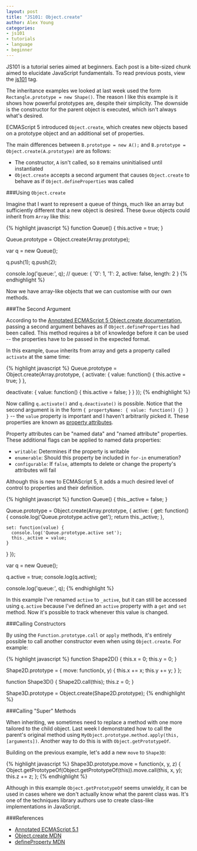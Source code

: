 ```yaml
---
layout: post
title: "JS101: Object.create"
author: Alex Young
categories: 
- js101
- tutorials
- language
- beginner
---
```


<div class="intro">
  JS101 is a tutorial series aimed at beginners.  Each post is a bite-sized chunk aimed to elucidate JavaScript fundamentals.  To read previous posts, view the <a href="/tags.html#js101">js101</a> tag.
</div>

The inheritance examples we looked at last week used the form `Rectangle.prototype = new Shape()`.  The reason I like this example is it shows how powerful prototypes are, despite their simplicity.  The downside is the constructor for the parent object is executed, which isn't always what's desired.

ECMAScript 5 introduced `Object.create`, which creates new objects based on a prototype object and an additional set of properties.

The main differences between `B.prototype = new A();` and `B.prototype = Object.create(A.prototype)` are as follows:

* The constructor, `A` isn't called, so `B` remains uninitialised until instantiated
* `Object.create` accepts a second argument that causes `Object.create` to behave as if `Object.defineProperties` was called

###Using `Object.create`

Imagine that I want to represent a queue of things, much like an array but sufficiently different that a new object is desired.  These `Queue` objects could inherit from `Array` like this:

{% highlight javascript %}
function Queue() {
  this.active = true;
}

Queue.prototype = Object.create(Array.prototype);

var q = new Queue();

q.push(1);
q.push(2);

console.log('queue:', q);
// queue: { '0': 1, '1': 2, active: false, length: 2 }
{% endhighlight %}

Now we have array-like objects that we can customise with our own methods.

###The Second Argument

According to the [Annotated ECMAScript 5 Object.create documentation](http://es5.github.com/#x15.2.3.5), passing a second argument behaves as if `Object.defineProperties` had been called.  This method requires a bit of knowledge before it can be used -- the properties have to be passed in the expected format.

In this example, `Queue` inherits from array and gets a property called `activate` at the same time:

{% highlight javascript %}
Queue.prototype = Object.create(Array.prototype, {
  activate: {
    value: function() { this.active = true; }
  },

  deactivate: {
    value: function() { this.active = false; }
  }
});
{% endhighlight %}

Now calling `q.activate()` and `q.deactivate()` is possible.  Notice that the second argument is in the form `{ propertyName: { value: function() {} } }` -- the `value` property is important and I haven't arbitrarily picked it.  These properties are known as [property attributes](http://es5.github.com/#x8.6.1).

Property attributes can be "named data" and "named attribute" properties.  These additional flags can be applied to named data properties:

* `writable`: Determines if the property is writable
* `enumerable`: Should this property be included in `for-in` enumeration?
* `configurable`: If `false`, attempts to delete or change the property's attributes will fail

Although this is new to ECMAScript 5, it adds a much desired level of control to properties and their definition.

{% highlight javascript %}
function Queue() {
  this._active = false;
}

Queue.prototype = Object.create(Array.prototype, {
  active: {
    get: function() {
      console.log('Queue.prototype.active get');
      return this._active;
    },

    set: function(value) {
      console.log('Queue.prototype.active set');
      this._active = value;
    }
  }
});

var q = new Queue();

q.active = true;
console.log(q.active);

console.log('queue:', q);
{% endhighlight %}

In this example I've renamed `active` to `_active`, but it can still be accessed using `q.active` because I've defined an `active` property with a `get` and `set` method.  Now it's possible to track whenever this value is changed.

###Calling Constructors

By using the `Function.prototype.call` or `apply` methods, it's entirely possible to call another constructor even when using `Object.create`.  For example:

{% highlight javascript %}
function Shape2D() {
  this.x = 0;
  this.y = 0;
}

Shape2D.prototype = {
  move: function(x, y) {
    this.x += x;
    this.y += y;
  }
};

function Shape3D() {
  Shape2D.call(this);
  this.z = 0;
}

Shape3D.prototype = Object.create(Shape2D.prototype);
{% endhighlight %}

###Calling "Super" Methods

When inheriting, we sometimes need to replace a method with one more tailored to the child object.  Last week I demonstrated how to call the parent's original method using `MyObject.prototype.method.apply(this, [arguments])`.  Another way to do this is with `Object.getPrototypeOf`.

Building on the previous example, let's add a new `move` to `Shape3D`:

{% highlight javascript %}
Shape3D.prototype.move = function(x, y, z) {
  Object.getPrototypeOf(Object.getPrototypeOf(this)).move.call(this, x, y);
  this.z += z;
};
{% endhighlight %}

Although in this example `Object.getPrototypeOf` seems unwieldy, it can be used in cases where we don't actually know what the parent class was.  It's one of the techniques library authors use to create class-like implementations in JavaScript.

###References

* [Annotated ECMAScript 5.1](http://es5.github.com/)
* [Object.create MDN](https://developer.mozilla.org/en/JavaScript/Reference/Global_Objects/Object/create)
* [defineProperty MDN](https://developer.mozilla.org/en/JavaScript/Reference/Global_Objects/Object/defineProperty)
